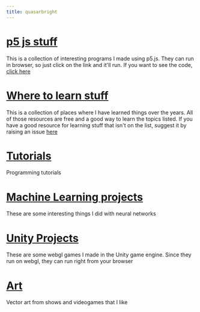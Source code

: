 ```yaml
---
title: quasarbright
---
```

# [p5 js stuff](https://quasarbright.github.io/p5js)
This is a collection of interesting programs I made using p5.js. They can run in browser, so just click on the link and it'll run. If you want to see the code, [click here](https://github.com/quasarbright/quasarbright.github.io/tree/master/p5js)
# [Where to learn stuff](https://quasarbright.github.io/where%20to%20learn%20stuff)
This is a collection of places where I have learned things over the years. All of those resources are free and a good way to learn the topics listed. If you have a good resource for learning stuff that isn't on the list, suggest it by raising an issue [here](https://github.com/quasarbright/quasarbright.github.io/issues)
# [Tutorials](https://quasarbright.github.io/tutorials)
Programming tutorials
# [Machine Learning projects](https://quasarbright.github.io/MachineLearning/README)
These are some interesting things I did with neural networks
# [Unity Projects](https://quasarbright.github.io/UnityProjects/)
These are some webgl games I made in the Unity game engine. Since they run on webgl, they can run right from your browser
# [Art](https://twitter.com/QuasarBright)
Vector art from shows and videogames that I like
